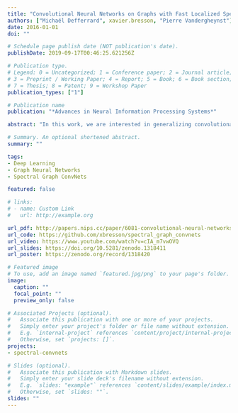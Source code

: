 ```yaml
---
title: "Convolutional Neural Networks on Graphs with Fast Localized Spectral Filtering"
authors: ["Michaël Defferrard", xavier.bresson, "Pierre Vandergheynst"]
date: 2016-01-01
doi: ""

# Schedule page publish date (NOT publication's date).
publishDate: 2019-09-17T00:46:25.621256Z

# Publication type.
# Legend: 0 = Uncategorized; 1 = Conference paper; 2 = Journal article;
# 3 = Preprint / Working Paper; 4 = Report; 5 = Book; 6 = Book section;
# 7 = Thesis; 8 = Patent; 9 = Workshop Paper
publication_types: ["1"]

# Publication name
publication: "*Advances in Neural Information Processing Systems*"

abstract: "In this work, we are interested in generalizing convolutional neural networks (CNNs) from low-dimensional regular grids, where image, video and speech are represented, to high-dimensional irregular domains, such as social networks, brain connectomes or words’ embedding, represented by graphs. We present a formulation of CNNs in the context of spectral graph theory, which provides the necessary mathematical background and efficient numerical schemes to design fast localized convolutional filters on graphs. Importantly, the proposed technique offers the same linear computational complexity and constant learning complexity as classical CNNs, while being universal to any graph structure. Experiments on MNIST and 20NEWS demonstrate the ability of this novel deep learning system to learn local, stationary, and compositional features on graphs."

# Summary. An optional shortened abstract.
summary: ""

tags:
- Deep Learning
- Graph Neural Networks
- Spectral Graph ConvNets

featured: false

# links:
# - name: Custom Link
#   url: http://example.org

url_pdf: http://papers.nips.cc/paper/6081-convolutional-neural-networks-on-graphs-with-fast-localized-spectral-filtering.pdf
url_code: https://github.com/xbresson/spectral_graph_convnets
url_video: https://www.youtube.com/watch?v=cIA_m7vwOVQ
url_slides: https://doi.org/10.5281/zenodo.1318411
url_poster: https://zenodo.org/record/1318420

# Featured image
# To use, add an image named `featured.jpg/png` to your page's folder. 
image:
  caption: ""
  focal_point: ""
  preview_only: false

# Associated Projects (optional).
#   Associate this publication with one or more of your projects.
#   Simply enter your project's folder or file name without extension.
#   E.g. `internal-project` references `content/project/internal-project/index.md`.
#   Otherwise, set `projects: []`.
projects:
- spectral-convnets

# Slides (optional).
#   Associate this publication with Markdown slides.
#   Simply enter your slide deck's filename without extension.
#   E.g. `slides: "example"` references `content/slides/example/index.md`.
#   Otherwise, set `slides: ""`.
slides: ""
---
```

